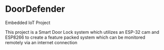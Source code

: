 # DoorDefender
Embedded IoT Project


This project is a Smart Door Lock system which utilizes an ESP-32 cam and ESP8266 to create a feature packed system which can be monitored remotely via an internet connection
